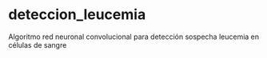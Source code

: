# deteccion_leucemia
Algoritmo red neuronal convolucional para detección sospecha leucemia en células de sangre
